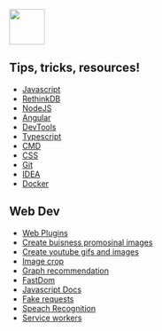 <a href="https://sagivf.github.io/">
    <image src="favicon.png" style="height: 64px"/>
</a>

## Tips, tricks, resources!
* [Javascript](Javascript.md)
* [RethinkDB](RethinkDB.md)
* [NodeJS](NodeJS.md)
* [Angular](Angular.md)
* [DevTools](DevTools.md)
* [Typescript](Typescript.md)
* [CMD](CMD.md)
* [CSS](Css.md)
* [Git](Plugins.md)
* [IDEA](IDEA.md)
* [Docker](Docker.md)

## Web Dev
* [Web Plugins](Plugins.md)
* [Create buisness promosinal images](http://smartmockups.com/)
* [Create youtube gifs and images](https://github.com/javascipt/node-youtube)
* [Image crop](http://blog.teamtreehouse.com/dynamic-jquery-image-avatar-cropping-effect)
* [Graph recommendation](https://medium.com/@keithwhor/using-graph-theory-to-build-a-simple-recommendation-engine-in-javascript-ec43394b35a3)
* [FastDom](https://github.com/wilsonpage/fastdom)
* [Javascript Docs](https://github.com/esdoc/esdoc)
* [Fake requests](https://github.com/marak/Faker.js/)
* [Speach Recognition](https://www.talater.com/annyang/)
* [Service workers](https://www.talater.com/upup/)

